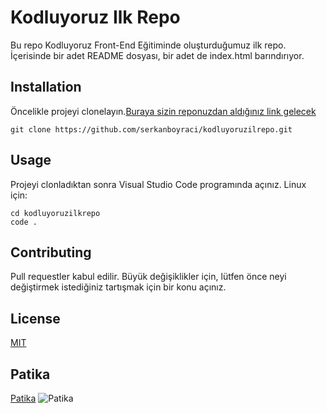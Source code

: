 # Kodluyoruz Ilk Repo

Bu repo Kodluyoruz Front-End Eğitiminde oluşturduğumuz ilk repo. İçerisinde bir adet README dosyası, bir adet de index.html barındırıyor.

## Installation 
Öncelikle projeyi clonelayın.[Buraya sizin reponuzdan aldığınız link gelecek](https://github.com/serkanboyraci/kodluyoruzilrepo.git)

`git clone https://github.com/serkanboyraci/kodluyoruzilrepo.git` 

## Usage
Projeyi clonladıktan sonra Visual Studio Code programında açınız.
Linux için:

```
cd kodluyoruzilkrepo
code .
```
## Contributing
Pull requestler kabul edilir. Büyük değişiklikler için, lütfen önce neyi değiştirmek istediğiniz tartışmak için bir konu açınız.

## License
[MIT](https://choosealicense.com/licenses/mit/)

## Patika
[Patika](https://app.patika.dev)
![Patika](https://images.app.goo.gl/k24zoMduAoyUWS7T9)
